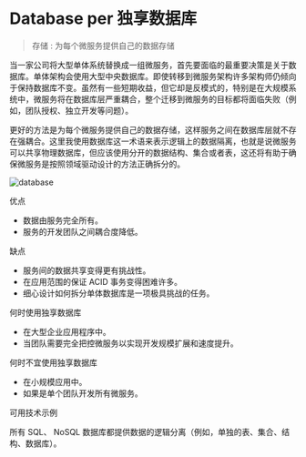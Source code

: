 # Database per 独享数据库

> 存储 : 为每个微服务提供自己的数据存储

当一家公司将大型单体系统替换成一组微服务，首先要面临的最重要决策是关于数据库。单体架构会使用大型中央数据库。即使转移到微服务架构许多架构师仍倾向于保持数据库不变。虽然有一些短期收益，但它却是反模式的，特别是在大规模系统中，微服务将在数据库层严重耦合，整个迁移到微服务的目标都将面临失败（例如，团队授权、独立开发等问题）。

更好的方法是为每个微服务提供自己的数据存储，这样服务之间在数据库层就不存在强耦合。这里我使用数据库这一术语来表示逻辑上的数据隔离，也就是说微服务可以共享物理数据库，但应该使用分开的数据结构、集合或者表，这还将有助于确保微服务是按照领域驱动设计的方法正确拆分的。

![database](https://picx.zhimg.com/80/v2-8e678270cef80a788ffec429ddd9ff4d_720w.webp?source=1940ef5c)

优点

- 数据由服务完全所有。
- 服务的开发团队之间耦合度降低。

缺点

- 服务间的数据共享变得更有挑战性。
- 在应用范围的保证 ACID 事务变得困难许多。
- 细心设计如何拆分单体数据库是一项极具挑战的任务。

何时使用独享数据库

- 在大型企业应用程序中。
- 当团队需要完全把控微服务以实现开发规模扩展和速度提升。

何时不宜使用独享数据库

- 在小规模应用中。
- 如果是单个团队开发所有微服务。

可用技术示例

所有 SQL、 NoSQL 数据库都提供数据的逻辑分离（例如，单独的表、集合、结构、数据库）。

